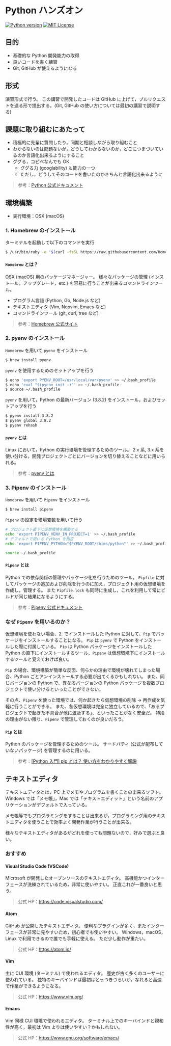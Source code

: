 # Python ハンズオン

[![Python version](https://img.shields.io/badge/Python-3.8-blue.svg?style=for-the-badge)](https://docs.python.org/3/)
[![MIT License](https://img.shields.io/badge/License-MIT-blue.svg?style=for-the-badge)](LICENSE)

## 目的

- 基礎的な Python 開発能力の取得
- 良いコードを書く練習
- Git, GitHub が使えるようになる

## 形式

演習形式で行う。
この講習で開発したコードは GitHub に上げて，プルリクエストを送る形で提出する。(Git, GitHub の使い方については最初の講習で説明する)

## 課題に取り組むにあたって

- 積極的に先輩に質問したり，同期と相談しながら取り組むこと
- わからないのは問題ないが，どうしてわからないのか，どこにつまづいているのか言語化出来るようにすること
- ググる，コピペなんでも OK
  - ググる力 (googlability) も能力の一つ
  - ただし，どうしてそのコードを書いたのかきちんと言語化出来るように

> 参考：[Python 公式ドキュメント](https://docs.python.org/ja/3/)

## 環境構築

- 実行環境：OSX (macOS)

### 1. Homebrew のインストール

ターミナルを起動して以下のコマンドを実行

```bash
$ /usr/bin/ruby -e "$(curl -fsSL https://raw.githubusercontent.com/Homebrew/install/master/install)"
```

#### `Homebrew` とは？

OSX (macOS) 用のパッケージマネージャー。
様々なパッケージの管理 (インストール，アップグレード，etc.) を容易に行うことが出来るコマンドラインツール。

- プログラム言語 (Python, Go, Node.js など)
- テキストエディタ (Vim, Neovim, Emacs など)
- コマンドラインツール (git, curl, tree など)

> 参考：[Homebrew 公式サイト](https://brew.sh/index_ja)

### 2. pyenv のインストール

`Homebrew` を用いて `pyenv` をインストール

```bash
$ brew install pyenv
```

`pyenv` を使用するためのセットアップを行う

```bash
$ echo 'export PYENV_ROOT=/usr/local/var/pyenv' >> ~/.bash_profile
$ echo 'eval "$(pyenv init -)"' >> ~/.bash_profile
$ source ~/.bash_profile
```

`pyenv` を用いて，Python の最新バージョン (3.8.2) をインストール，およびセットアップを行う

```bash
$ pyenv install 3.8.2
$ pyenv global 3.8.2
$ pyenv rehash
```

#### `pyenv` とは

Linux において，Python の実行環境を管理するためのツール。
2.x 系, 3.x 系を使い分ける，開発プロジェクトごとにバージョンを切り替えることなどに用いられる。

> 参考：[pyenv とは](https://qiita.com/mogom625/items/b1b673f530a05ec6b423)

### 3. Pipenv のインストール

`Homebrew` を用いて `Pipenv` をインストール

```bash
$ brew install pipenv
```

`Pipenv` の設定を環境変数を用いて行う

```bash
# プロジェクト直下に仮想環境を構築する
echo 'export PIPENV_VENV_IN_PROJECT=1' >> ~/.bash_profile
# デフォルトで用いる Python を指定
echo 'export PIPENV_PYTHON="$PYENV_ROOT/shims/python"' >> ~/.bash_profile

source ~/.bash_profile
```

#### `Pipenv` とは

Python での依存関係の管理やパッケージ化を行うためのツール。
`Pipfile` に対してパッケージの追加および削除を行うのに加え，プロジェクト用の仮想環境を作成し，管理する。
また `Pipfile.lock` も同時に生成し，これを利用して常にビルドが同じ結果になるようにする。

> 参考：[Pipenv 公式ドキュメント](https://pipenv-ja.readthedocs.io/)

### なぜ `Pipenv` を用いるのか？

仮想環境を使わない場合、2. でインストールした Python に対して、`Pip` でパッケージをインストールすることになる。
`Pip` は `pyenv` で Python をインストールした際に付属している。
`Pip` は Python パッケージをインストールした Python の直下にインストールするツール、`Pipenv` は仮想環境下にインストールするツールと覚えておけば良い。

`Pip` の場合、環境構築が簡単な反面、何らかの理由で環境が壊れてしまった場合、Python ごとアンインストールする必要が出てくるかもしれない。
また、同じバージョンの Python で、異なるバージョンの Python パッケージを複数プロジェクトで使い分けるといったことができない。

その点、`Pipenv` を使った環境では、何か起きたら仮想環境の削除 → 再作成を気軽に行うことができる。
また、各仮想環境は完全に独立しているので、「あるプロジェクトで起きた不具合が他に波及する」、といったことがなく安全だ。
特段の理由がない限り、`Pipenv` で管理しておくのが良いだろう。

#### `Pip` とは

Python のパッケージを管理するためのツール。
サードパティ (公式が配布していないパッケージ) を管理するのに用いる。

> 参考：[[Python 入門] pip とは？ 使い方をわかりやすく解説](https://www.sejuku.net/blog/50417)

## テキストエディタ

テキストエディタとは，PC 上でメモやプログラムを書くことの出来るソフト。
Windows では「メモ帳」，Mac では「テキストエディット」という名前のアプリケーションがデフォルトで入っている。

メモ帳等でもプログラミングをすることは出来るが，プログラミング用のテキストエディタを使うことで効率よく開発作業が行うことが出来る。

様々なテキストエディタがあるがどれを使っても問題ないので，好みで選ぶと良い。

### おすすめ

#### Visual Studio Code (VSCode)

Microsoft が開発したオープンソースのテキストエディタ。
高機能かつインターフェースが洗練されているため，非常に使いやすい。
正直これが一番良いと思う。

> 公式 HP：https://code.visualstudio.com/

#### Atom

GitHub が公開したテキストエディタ。
便利なプラグインが多く，またインターフェースが非常に見やすいため，初心者でも使いやすい。
Windows，macOS，Linux で利用できるので誰でも手軽に使える。
ただ少し動作が重たい。

> 公式 HP：https://atom.io/

#### Vim

主に CUI 環境 (ターミナル) で使われるエディタ。
歴史が古く多くのユーザーに使われている。
独特のキーバインドは最初はとっつきづらいが，なれると高速で作業ができるようになる。

> 公式 HP：https://www.vim.org/

#### Emacs

Vim 同様 CUI 環境で使われるエディタ。
ターミナル上でのキーバインドと親和性が高く，最初は Vim よりは使いやすい？かもしれない。

> 公式 HP：https://www.gnu.org/software/emacs/
